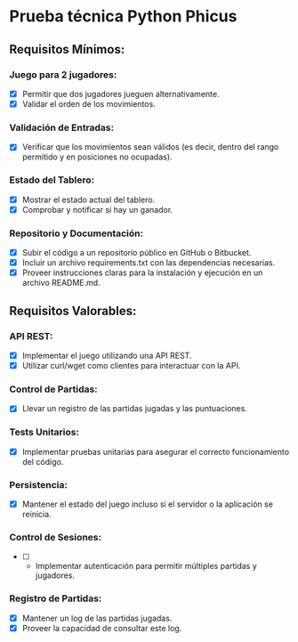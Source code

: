 # Prueba técnica Python Phicus

## Requisitos Mínimos:
### Juego para 2 jugadores:
- [x] Permitir que dos jugadores jueguen alternativamente.
- [X] Validar el orden de los movimientos.

### Validación de Entradas:
- [X] Verificar que los movimientos sean válidos (es decir, dentro del rango permitido y en posiciones no ocupadas).

### Estado del Tablero:
- [X] Mostrar el estado actual del tablero.
- [X] Comprobar y notificar si hay un ganador.

### Repositorio y Documentación:
- [X] Subir el código a un repositorio público en GitHub o Bitbucket.
- [X] Incluir un archivo requirements.txt con las dependencias necesarias.
- [X] Proveer instrucciones claras para la instalación y ejecución en un archivo README.md.

## Requisitos Valorables:
### API REST:
- [X] Implementar el juego utilizando una API REST.
- [X] Utilizar curl/wget como clientes para interactuar con la API.

### Control de Partidas:
- [X] Llevar un registro de las partidas jugadas y las puntuaciones.

### Tests Unitarios:
- [X] Implementar pruebas unitarias para asegurar el correcto funcionamiento del código.

### Persistencia:
- [X] Mantener el estado del juego incluso si el servidor o la aplicación se reinicia.

### Control de Sesiones:
- [ ] * Implementar autenticación para permitir múltiples partidas y jugadores.

### Registro de Partidas:
- [X] Mantener un log de las partidas jugadas.
- [X] Proveer la capacidad de consultar este log.